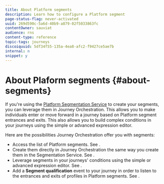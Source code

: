 ```yaml
---
title: About Platform segments
description: Learn how to configure a Platform segment
page-status-flag: never-activated
uuid: 269d590c-5a6d-40b9-a879-02f5033863fc
contentOwner: sauviat
audience: rns
content-type: reference
topic-tags: journeys
discoiquuid: 5df34f55-135a-4ea8-afc2-f9427ce5ae7b
internal: n
snippet: y
---
```


# About Plaform segments {#about-segments}

If you're using the [Platform Segmentation Service](https://docs.adobe.com/content/help/en/experience-platform/segmentation/home.html) to create your segments, you can leverage them in Journey Orchestration. This allows you to make individuals enter or move forward in a journey based on Platform segment entrances and exits. This also allows you to build complex conditions in your journeys using the simple or advanced expression editor.

Here are the possibilities Journey Orchestration offer you with segments:

* Access the list of Platform segments. See [](../segment/creating-a-segment.md).
* Create them directly in Journey Orchestration the same way you create them in the Segmentation Service. See [](../segment/creating-a-segment.md).
* Leverage segments in your journeys' conditions using the simple or advanced expression editor. See [](../segment/using-a-segment.md).
* Add a **Segment qualification** event to your journey in order to listen to the entrances and exits of profiles in Platform segments. See [](../building-journeys/event-activities.md#segment-qualification).



